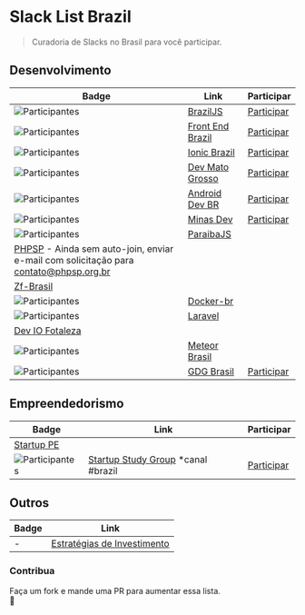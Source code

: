# Slack List Brazil

> Curadoria de Slacks no Brasil para você participar.

## Desenvolvimento

Badge | Link | Participar
----- | ---- | ----
![Participantes](http://braziljs-slack.herokuapp.com/badge.svg) | [BrazilJS](http://braziljs.slack.com/) | [Participar](http://braziljs-slack.herokuapp.com/)
![Participantes](http://frontendbrasil-slack.herokuapp.com/badge.svg) | [Front End Brazil](http://frontendbrasil.slack.com/) | [Participar](http://frontendbrasil-slack.herokuapp.com/)
![Participantes](http://ionicbrazil.herokuapp.com/badge.svg) | [Ionic Brazil](http://ionicbrazil.slack.com/) | [Participar](http://ionicbrazil.herokuapp.com/)
![Participantes](http://devmt.herokuapp.com/badge.svg) | [Dev Mato Grosso](http://devmt.slack.com/) | [Participar](http://devmt.herokuapp.com/)
![Participantes](http://androiddevbr.herokuapp.com/badge.svg) | [Android Dev BR](http://androiddevbr.herokuapp.com/) | [Participar](http://androiddevbr.herokuapp.com/)
![Participantes](http://slack.minasdev.org/badge.svg) | [Minas Dev](http://slack.minasdev.org/) | [Participar](http://slack.minasdev.org/)
![Participantes](http://pbjs-slack.herokuapp.com/badge.svg) | [ParaibaJS](http://pbjs-slack.herokuapp.com/)
 | [PHPSP](www.phpsp.org.br) - Ainda sem auto-join, enviar e-mail com solicitação para contato@phpsp.org.br
 | [Zf-Brasil](http://cursozendframework.us9.list-manage1.com/subscribe?u=9db4cec7580bae325d77b71bf&id=a6e2821d9a)
![Participantes](http://docker-br.herokuapp.com/badge.svg) | [Docker-br](http://docker-br.herokuapp.com/)
![Participantes](http://slack.laravel.com.br/badge.svg) | [Laravel](http://slack.laravel.com.br/)
 | [Dev IO Fotaleza](http://deviofor.github.io/)
![Participantes](http://meteor-brasil.herokuapp.com/badge.svg) | [Meteor Brasil](https://meteor-brasil.slack.com/)
![Participantes](http://gdgbrazil.herokuapp.com/badge.svg) | [GDG Brasil](http://gdgbrazil.slack.com) | [Participar](http://gdgbrazil.slack.com)


## Empreendedorismo

Badge | Link | Participar
----- | ---- | ----
 | [Startup PE](http://startupe.slack.com)
![Participantes](http://ssg-slack.herokuapp.com/badge.svg) | [Startup Study Group](http://ssg-slack.slack.com) *canal #brazil | [Participar](http://ssg-slack.herokuapp.com/)


## Outros

Badge | Link
----- | ----
- | [Estratégias de Investimento](https://docs.google.com/forms/d/17OecElQDB9Fyt56bKQMDdvmwQZnnpQPBFzUOrTDgZJ0/viewform?c=0&w=1)


### Contribua

Faça um fork e mande uma PR para aumentar essa lista.  
:beers:
